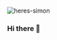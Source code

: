 ![heres-simon](https://github.dev/simon1uo/simon1uo/blob/cc32bb4d6284258aa012cb0ea13ad100bca3fff9/public/heres-simon.svg)


### Hi there 👋

<!--
**simon1uo/simon1uo** is a ✨ _special_ ✨ repository because its `README.md` (this file) appears on your GitHub profile.

Here are some ideas to get you started:

- 🔭 I’m currently working on ...
- 🌱 I’m currently learning ...
- 👯 I’m looking to collaborate on ...
- 🤔 I’m looking for help with ...
- 💬 Ask me about ...
- 📫 How to reach me: ...
- 😄 Pronouns: ...
- ⚡ Fun fact: ...
-->
